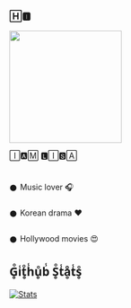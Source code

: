 ### 🄷🅸︎  

<img src="https://te.legra.ph/file/23558be9b42169a90c592.gif" width="200px">




🄸🅰︎🄼 🅻︎🄸🆂︎🄰 


##
𒊹︎︎︎ Music lover 🎧 

𒊹︎︎︎ Korean drama ❤️ 

𒊹︎︎︎ Hollywood movies 😍 
##

## G̥ͦi̾t̥ͦh̾u̥ͦb̾ S̥ͦt̾ḁͦt̾s̥ͦ
[![Stats](https://github-readme-stats.vercel.app/api?username=LISA-KOREA&hide=prs&count_public=true&show_icons=true&theme=algolia)](https://github.com/anuraghazra/github-readme-stats)
